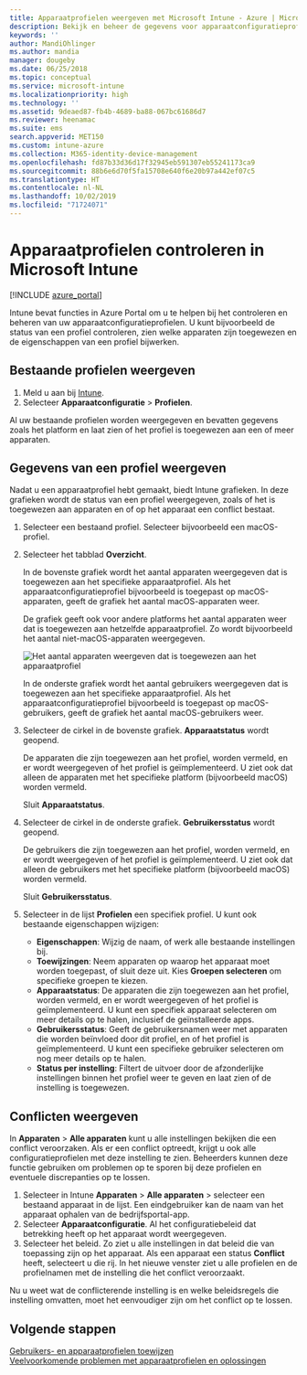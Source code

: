 ```yaml
---
title: Apparaatprofielen weergeven met Microsoft Intune - Azure | Microsoft Docs
description: Bekijk en beheer de gegevens voor apparaatconfiguratieprofielen in Microsoft Intune. Bekijk een grafiek van het aantal apparaten dat is toegewezen aan een profiel, en bekijk aan welke apparaten profielen zijn toegewezen of op welke apparaten een profiel is geïmplementeerd. Kan tevens fouten opsporen in profielen met conflicterende instellingen.
keywords: ''
author: MandiOhlinger
ms.author: mandia
manager: dougeby
ms.date: 06/25/2018
ms.topic: conceptual
ms.service: microsoft-intune
ms.localizationpriority: high
ms.technology: ''
ms.assetid: 9deaed87-fb4b-4689-ba88-067bc61686d7
ms.reviewer: heenamac
ms.suite: ems
search.appverid: MET150
ms.custom: intune-azure
ms.collection: M365-identity-device-management
ms.openlocfilehash: fd87b33d36d17f32945eb591307eb55241173ca9
ms.sourcegitcommit: 88b6e6d70f5fa15708e640f6e20b97a442ef07c5
ms.translationtype: HT
ms.contentlocale: nl-NL
ms.lasthandoff: 10/02/2019
ms.locfileid: "71724071"
---
```

# <a name="monitor-device-profiles-in-microsoft-intune"></a>Apparaatprofielen controleren in Microsoft Intune

[!INCLUDE [azure_portal](../includes/azure_portal.md)]

Intune bevat functies in Azure Portal om u te helpen bij het controleren en beheren van uw apparaatconfiguratieprofielen. U kunt bijvoorbeeld de status van een profiel controleren, zien welke apparaten zijn toegewezen en de eigenschappen van een profiel bijwerken.

## <a name="view-existing-profiles"></a>Bestaande profielen weergeven

1. Meld u aan bij [Intune](https://go.microsoft.com/fwlink/?linkid=2090973).
3. Selecteer **Apparaatconfiguratie** > **Profielen**.

Al uw bestaande profielen worden weergegeven en bevatten gegevens zoals het platform en laat zien of het profiel is toegewezen aan een of meer apparaten.

## <a name="view-details-on-a-profile"></a>Gegevens van een profiel weergeven

Nadat u een apparaatprofiel hebt gemaakt, biedt Intune grafieken. In deze grafieken wordt de status van een profiel weergegeven, zoals of het is toegewezen aan apparaten en of op het apparaat een conflict bestaat.

1. Selecteer een bestaand profiel. Selecteer bijvoorbeeld een macOS-profiel.
2. Selecteer het tabblad **Overzicht**.

    In de bovenste grafiek wordt het aantal apparaten weergegeven dat is toegewezen aan het specifieke apparaatprofiel. Als het apparaatconfiguratieprofiel bijvoorbeeld is toegepast op macOS-apparaten, geeft de grafiek het aantal macOS-apparaten weer.

    De grafiek geeft ook voor andere platforms het aantal apparaten weer dat is toegewezen aan hetzelfde apparaatprofiel. Zo wordt bijvoorbeeld het aantal niet-macOS-apparaten weergegeven.

    ![Het aantal apparaten weergeven dat is toegewezen aan het apparaatprofiel](./media/device-profile-monitor/device-configuration-profile-graphical-chart.png)

    In de onderste grafiek wordt het aantal gebruikers weergegeven dat is toegewezen aan het specifieke apparaatprofiel. Als het apparaatconfiguratieprofiel bijvoorbeeld is toegepast op macOS-gebruikers, geeft de grafiek het aantal macOS-gebruikers weer.

3. Selecteer de cirkel in de bovenste grafiek. **Apparaatstatus** wordt geopend.

    De apparaten die zijn toegewezen aan het profiel, worden vermeld, en er wordt weergegeven of het profiel is geïmplementeerd. U ziet ook dat alleen de apparaten met het specifieke platform (bijvoorbeeld macOS) worden vermeld.

    Sluit **Apparaatstatus**.

4. Selecteer de cirkel in de onderste grafiek. **Gebruikersstatus** wordt geopend. 

    De gebruikers die zijn toegewezen aan het profiel, worden vermeld, en er wordt weergegeven of het profiel is geïmplementeerd. U ziet ook dat alleen de gebruikers met het specifieke platform (bijvoorbeeld macOS) worden vermeld.

    Sluit **Gebruikersstatus**.

5. Selecteer in de lijst **Profielen** een specifiek profiel. U kunt ook bestaande eigenschappen wijzigen:
    - **Eigenschappen**: Wijzig de naam, of werk alle bestaande instellingen bij.
    - **Toewijzingen**: Neem apparaten op waarop het apparaat moet worden toegepast, of sluit deze uit. Kies **Groepen selecteren** om specifieke groepen te kiezen.
    - **Apparaatstatus**: De apparaten die zijn toegewezen aan het profiel, worden vermeld, en er wordt weergegeven of het profiel is geïmplementeerd. U kunt een specifiek apparaat selecteren om meer details op te halen, inclusief de geïnstalleerde apps.
    - **Gebruikersstatus**: Geeft de gebruikersnamen weer met apparaten die worden beïnvloed door dit profiel, en of het profiel is geïmplementeerd. U kunt een specifieke gebruiker selecteren om nog meer details op te halen.
    - **Status per instelling**: Filtert de uitvoer door de afzonderlijke instellingen binnen het profiel weer te geven en laat zien of de instelling is toegewezen.

## <a name="view-conflicts"></a>Conflicten weergeven

In **Apparaten** > **Alle apparaten** kunt u alle instellingen bekijken die een conflict veroorzaken. Als er een conflict optreedt, krijgt u ook alle configuratieprofielen met deze instelling te zien. Beheerders kunnen deze functie gebruiken om problemen op te sporen bij deze profielen en eventuele discrepanties op te lossen.

1. Selecteer in Intune **Apparaten** > **Alle apparaten** > selecteer een bestaand apparaat in de lijst. Een eindgebruiker kan de naam van het apparaat ophalen van de bedrijfsportal-app.
2. Selecteer **Apparaatconfiguratie**. Al het configuratiebeleid dat betrekking heeft op het apparaat wordt weergegeven.
3. Selecteer het beleid. Zo ziet u alle instellingen in dat beleid die van toepassing zijn op het apparaat. Als een apparaat een status **Conflict** heeft, selecteert u die rij. In het nieuwe venster ziet u alle profielen en de profielnamen met de instelling die het conflict veroorzaakt.

Nu u weet wat de conflicterende instelling is en welke beleidsregels die instelling omvatten, moet het eenvoudiger zijn om het conflict op te lossen. 

## <a name="next-steps"></a>Volgende stappen
[Gebruikers- en apparaatprofielen toewijzen](../device-profile-assign.md)  
[Veelvoorkomende problemen met apparaatprofielen en oplossingen](device-profile-troubleshoot.md)
